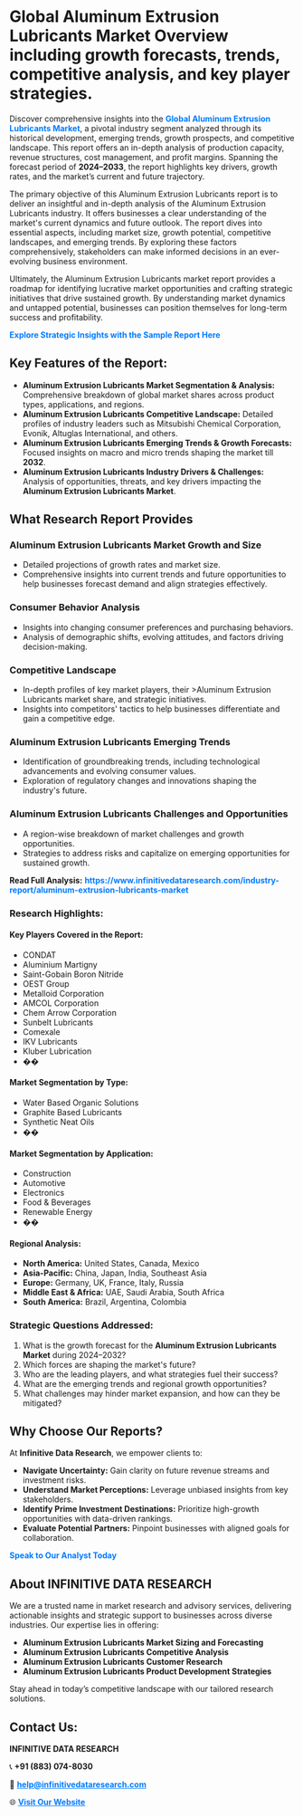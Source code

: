 <h1>Global Aluminum Extrusion Lubricants Market Overview including growth forecasts, trends, competitive analysis, and key player strategies.</h1>
<p>
Discover comprehensive insights into the 
<a href="https://www.infinitivedataresearch.com/industry-report/aluminum-extrusion-lubricants-market" rel="dofollow" style="color: #007BFF; text-decoration: none;"><strong>Global Aluminum Extrusion Lubricants Market</strong></a>, a pivotal industry segment analyzed through its historical development, emerging trends, growth prospects, and competitive landscape. This report offers an in-depth analysis of production capacity, revenue structures, cost management, and profit margins. Spanning the forecast period of <strong>2024–2033</strong>, the report highlights key drivers, growth rates, and the market’s current and future trajectory.
</p>
<p>
The primary objective of this Aluminum Extrusion Lubricants report is to deliver an insightful and in-depth analysis of the Aluminum Extrusion Lubricants industry. It offers businesses a clear understanding of the market's current dynamics and future outlook. The report dives into essential aspects, including market size, growth potential, competitive landscapes, and emerging trends. By exploring these factors comprehensively, stakeholders can make informed decisions in an ever-evolving business environment.
</p>
<p>
Ultimately, the Aluminum Extrusion Lubricants market report provides a roadmap for identifying lucrative market opportunities and crafting strategic initiatives that drive sustained growth. By understanding market dynamics and untapped potential, businesses can position themselves for long-term success and profitability.
</p>
<p>
<a href="https://www.infinitivedataresearch.com/request-sample/reportId=107882" style="color: #007BFF; text-decoration: none;"><strong>Explore Strategic Insights with the Sample Report Here</strong></a>
</p>

<h2>Key Features of the Report:</h2>
<ul>
<li><strong>Aluminum Extrusion Lubricants Market Segmentation & Analysis:</strong> Comprehensive breakdown of global market shares across product types, applications, and regions.</li>
<li><strong>Aluminum Extrusion Lubricants Competitive Landscape:</strong> Detailed profiles of industry leaders such as Mitsubishi Chemical Corporation, Evonik, Altuglas International, and others.</li>
<li><strong>Aluminum Extrusion Lubricants Emerging Trends & Growth Forecasts:</strong> Focused insights on macro and micro trends shaping the market till <strong>2032</strong>.</li>
<li><strong>Aluminum Extrusion Lubricants Industry Drivers & Challenges:</strong> Analysis of opportunities, threats, and key drivers impacting the <strong>Aluminum Extrusion Lubricants Market</strong>.</li>
</ul>

<h2>What Research Report Provides</h2>
<h3>Aluminum Extrusion Lubricants Market Growth and Size</h3>
<ul>
<li>Detailed projections of growth rates and market size.</li>
<li>Comprehensive insights into current trends and future opportunities to help businesses forecast demand and align strategies effectively.</li>
</ul>

<h3>Consumer Behavior Analysis</h3>
<ul>
<li>Insights into changing consumer preferences and purchasing behaviors.</li>
<li>Analysis of demographic shifts, evolving attitudes, and factors driving decision-making.</li>
</ul>

<h3>Competitive Landscape</h3>
<ul>
<li>In-depth profiles of key market players, their >Aluminum Extrusion Lubricants market share, and strategic initiatives.</li>
<li>Insights into competitors' tactics to help businesses differentiate and gain a competitive edge.</li>
</ul>

<h3>Aluminum Extrusion Lubricants Emerging Trends</h3>
<ul>
<li>Identification of groundbreaking trends, including technological advancements and evolving consumer values.</li>
<li>Exploration of regulatory changes and innovations shaping the industry's future.</li>
</ul>

<h3>Aluminum Extrusion Lubricants Challenges and Opportunities</h3>
<ul>
<li>A region-wise breakdown of market challenges and growth opportunities.</li>
<li>Strategies to address risks and capitalize on emerging opportunities for sustained growth.</li>
</ul>
<p><strong>Read Full Analysis:</strong> <a href="https://www.infinitivedataresearch.com/industry-report/aluminum-extrusion-lubricants-market" rel="dofollow" style="color: #007BFF; text-decoration: none;"><strong>https://www.infinitivedataresearch.com/industry-report/aluminum-extrusion-lubricants-market</strong></a></p>
<h3>Research Highlights:</h3>
<h4>Key Players Covered in the Report:</h4>
<ul><li>CONDAT</li><li>Aluminium Martigny</li><li>Saint-Gobain Boron Nitride</li><li>OEST Group</li><li>Metalloid Corporation</li><li>AMCOL Corporation</li><li>Chem Arrow Corporation</li><li>Sunbelt Lubricants</li><li>Comexale</li><li>IKV Lubricants</li><li>Kluber Lubrication</li><li>��</li></ul>
<h4>Market Segmentation by Type:</h4>
<ul><li>Water Based Organic Solutions</li><li>Graphite Based Lubricants</li><li>Synthetic Neat Oils</li><li>��</li></ul>
<h4>Market Segmentation by Application:</h4>
<ul><li>Construction</li><li>Automotive</li><li>Electronics</li><li>Food &amp; Beverages</li><li>Renewable Energy</li><li>��</li></ul>

<h4>Regional Analysis:</h4>
<ul>
<li><strong>North America:</strong> United States, Canada, Mexico</li>
<li><strong>Asia-Pacific:</strong> China, Japan, India, Southeast Asia</li>
<li><strong>Europe:</strong> Germany, UK, France, Italy, Russia</li>
<li><strong>Middle East & Africa:</strong> UAE, Saudi Arabia, South Africa</li>
<li><strong>South America:</strong> Brazil, Argentina, Colombia</li>
</ul>

<h3>Strategic Questions Addressed:</h3>
<ol>
<li>What is the growth forecast for the <strong>Aluminum Extrusion Lubricants Market</strong> during 2024–2032?</li>
<li>Which forces are shaping the market's future?</li>
<li>Who are the leading players, and what strategies fuel their success?</li>
<li>What are the emerging trends and regional growth opportunities?</li>
<li>What challenges may hinder market expansion, and how can they be mitigated?</li>
</ol>

<h2>Why Choose Our Reports?</h2>
<p>At <strong>Infinitive Data Research</strong>, we empower clients to:</p>
<ul>
<li><strong>Navigate Uncertainty:</strong> Gain clarity on future revenue streams and investment risks.</li>
<li><strong>Understand Market Perceptions:</strong> Leverage unbiased insights from key stakeholders.</li>
<li><strong>Identify Prime Investment Destinations:</strong> Prioritize high-growth opportunities with data-driven rankings.</li>
<li><strong>Evaluate Potential Partners:</strong> Pinpoint businesses with aligned goals for collaboration.</li>
</ul>
<p><a href="https://www.infinitivedataresearch.com/industry-report/aluminum-extrusion-lubricants-market" rel="dofollow" style="color: #007BFF; text-decoration: none;"><strong>Speak to Our Analyst Today</strong></a></p>

<h2>About INFINITIVE DATA RESEARCH</h2>
<p>We are a trusted name in market research and advisory services, delivering actionable insights and strategic support to businesses across diverse industries. Our expertise lies in offering:</p>
<ul>
<li><strong>Aluminum Extrusion Lubricants Market Sizing and Forecasting</strong></li>
<li><strong>Aluminum Extrusion Lubricants Competitive Analysis</strong></li>
<li><strong>Aluminum Extrusion Lubricants Customer Research</strong></li>
<li><strong>Aluminum Extrusion Lubricants Product Development Strategies</strong></li>
</ul>
<p>Stay ahead in today’s competitive landscape with our tailored research solutions.</p>

<h2>Contact Us:</h2>
<p><strong>INFINITIVE DATA RESEARCH</strong></p>
<p>📞 <strong>+91 (883) 074-8030</strong></p>
<p>📧 <strong><a href="mailto:help@infinitivedataresearch.com" style="color: #007BFF;">help@infinitivedataresearch.com</a></strong></p>
<p>🌐 <strong><a href="https://www.infinitivedataresearch.com" rel="dofollow" style="color: #007BFF;">Visit Our Website</a></strong></p>
